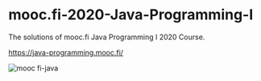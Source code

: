 # mooc.fi-2020-Java-Programming-I

The solutions of mooc.fi Java Programming I 2020 Course.

https://java-programming.mooc.fi/

![mooc fi-java](https://user-images.githubusercontent.com/76068061/124361356-72119900-dc37-11eb-96e1-c4d528a97278.png)
